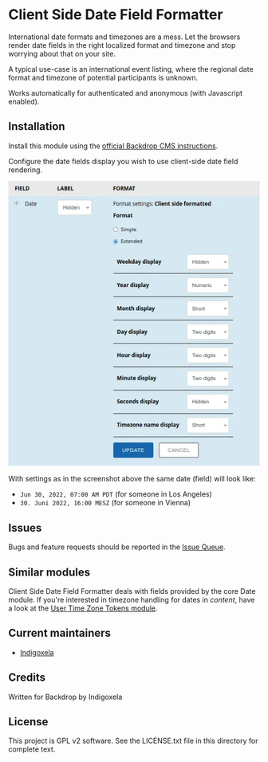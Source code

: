 # Client Side Date Field Formatter

International date formats and timezones are a mess. Let the browsers render
date fields in the right localized format and timezone and stop worrying
about that on your site.

A typical use-case is an international event listing, where the regional
date format and timezone of potential participants is unknown.

Works automatically for authenticated and anonymous (with Javascript
enabled).

## Installation

Install this module using the [official Backdrop CMS instructions](https://docs.backdropcms.org/documentation/extend-with-modules).

Configure the date fields display you wish to use client-side date field
rendering.

![Display settings](https://raw.githubusercontent.com/backdrop-contrib/cs_date_formatter/1.x-1.x/screenshots/display-settings.webp)

With settings as in the screenshot above the same date (field) will look like:

- `Jun 30, 2022, 07:00 AM PDT` (for someone in Los Angeles)
- `30. Juni 2022, 16:00 MESZ` (for someone in Vienna)

## Issues

Bugs and feature requests should be reported in the [Issue Queue](https://github.com/backdrop-contrib/cs_date_formatter/issues).

## Similar modules

Client Side Date Field Formatter deals with fields provided by the core Date
module.
If you're interested in timezone handling for dates in _content_, have a look at
the [User Time Zone Tokens module](https://backdropcms.org/project/utz_tokens).

## Current maintainers

* [Indigoxela](https://github.com/indigoxela)

## Credits

Written for Backdrop by Indigoxela

## License

This project is GPL v2 software. See the LICENSE.txt file in this directory for complete text.
